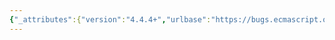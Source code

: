 ```yaml
---
{"_attributes":{"version":"4.4.4+","urlbase":"https://bugs.ecmascript.org/","maintainer":"dherman@mozilla.com"},"bug":{"bug_id":3672,"creation_ts":"2015-01-23 15:41:00 -0800","short_desc":"26.1.2 Reflect.construct : Missing full stop in step 2","delta_ts":"2015-02-02 18:38:59 -0800","product":"Draft for 6th Edition","component":"editorial issue","version":"Rev 31: January 15, 2015 Draft","rep_platform":"All","op_sys":"All","bug_status":"RESOLVED","resolution":"FIXED","priority":"Normal","bug_severity":"normal","everconfirmed":true,"reporter":{"uid":"andrebargull","name":"André Bargull"},"assigned_to":{"uid":"allen","name":"Allen Wirfs-Brock"},"long_desc":[{"commentid":11690,"comment_count":0,"who":{"uid":"andrebargull","name":"André Bargull"},"bug_when":"2015-01-23 15:41:30 -0800","thetext":"26.1.2 Reflect.construct ( target, argumentsList [, newTarget] )\n\nMissing full stop after step 2"},{"commentid":11817,"comment_count":1,"who":{"uid":"allen","name":"Allen Wirfs-Brock"},"bug_when":"2015-01-31 14:53:16 -0800","thetext":"fixed in rev32 editor's draft"},{"commentid":12007,"comment_count":2,"who":{"uid":"allen","name":"Allen Wirfs-Brock"},"bug_when":"2015-02-02 18:38:59 -0800","thetext":"fixed in rev32 draft"}]}}
---
```

